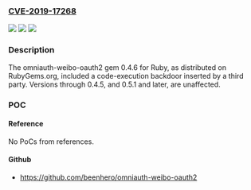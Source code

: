 ### [CVE-2019-17268](https://cve.mitre.org/cgi-bin/cvename.cgi?name=CVE-2019-17268)
![](https://img.shields.io/static/v1?label=Product&message=n%2Fa&color=blue)
![](https://img.shields.io/static/v1?label=Version&message=n%2Fa&color=blue)
![](https://img.shields.io/static/v1?label=Vulnerability&message=n%2Fa&color=brighgreen)

### Description

The omniauth-weibo-oauth2 gem 0.4.6 for Ruby, as distributed on RubyGems.org, included a code-execution backdoor inserted by a third party. Versions through 0.4.5, and 0.5.1 and later, are unaffected.

### POC

#### Reference
No PoCs from references.

#### Github
- https://github.com/beenhero/omniauth-weibo-oauth2

